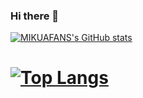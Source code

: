 ### Hi there 👋

<!--
**MIKUAFANS/MIKUAFANS** is a ✨ _special_ ✨ repository because its `README.md` (this file) appears on your GitHub profile.

Here are some ideas to get you started:

- 🔭 I’m currently working on ...
- 🌱 I’m currently learning ...
- 👯 I’m looking to collaborate on ...
- 🤔 I’m looking for help with ...
- 💬 Ask me about ...
- 📫 How to reach me: ...
- 😄 Pronouns: ...
- ⚡ Fun fact: ...
-->
[![MIKUAFANS's GitHub stats](https://github-readme-stats.vercel.app/api?username=MIKUAFANS&show_icons=true&theme=tokyonight)](https://github.com/anuraghazra/github-readme-stats)
# [![Top Langs](https://github-readme-stats.vercel.app/api/top-langs/?username=MIKUAFANS&layout=donut)](https://github.com/anuraghazra/github-readme-stats)

